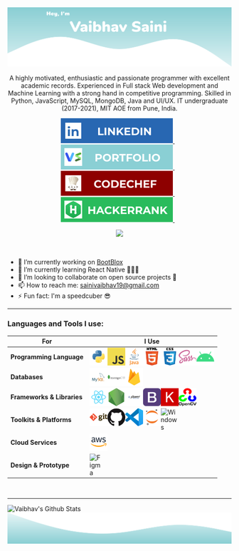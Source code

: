 <img src="https://raw.githubusercontent.com/VaibhavSaini19/VaibhavSaini19/master/assets/hero.svg" alt="Hero image">

<p align='center'>
  A highly motivated, enthusiastic and passionate programmer with excellent academic records. Experienced in Full stack Web development and Machine Learning with a strong hand in competitive programming. Skilled in Python, JavaScript, MySQL, MongoDB, Java and UI/UX. IT undergraduate (2017-2021), MIT AOE from Pune, India. 
</p>

<p align='center'>
  <a href="https://www.linkedin.com/in/sainivaibhav19/">
    <img src="https://raw.githubusercontent.com/VaibhavSaini19/VaibhavSaini19/master/assets/linkedin.svg" alt="Linkedin image">
  </a>&nbsp;&nbsp;
  <a href="https://vaibhavsaini.info">
    <img src="https://raw.githubusercontent.com/VaibhavSaini19/VaibhavSaini19/master/assets/portfolio.svg" alt="Portfolio image">
  </a>&nbsp;&nbsp;
  <a href="https://www.codechef.com/users/vaibhav19saini">
    <img src="https://raw.githubusercontent.com/VaibhavSaini19/VaibhavSaini19/master/assets/codechef.svg" alt="Codechef image">
  </a>&nbsp;&nbsp;
  <a href="https://www.hackerrank.com/vaibhav19saini">
    <img src="https://raw.githubusercontent.com/VaibhavSaini19/VaibhavSaini19/master/assets/hackerrank.svg" alt="Hackerrank image">
  </a>&nbsp;&nbsp;
</p>

<p align='center'>
  <a href="#"><img src="https://badges.pufler.dev/visits/VaibhavSaini19/VaibhavSaini19"></a>
</p>

<!--
**VaibhavSaini19/VaibhavSaini19** is a ✨ _special_ ✨ repository because its `README.md` (this file) appears on your GitHub profile.

Here are some ideas to get you started:

- 🔭 I’m currently working on ...
- 🌱 I’m currently learning ...
- 👯 I’m looking to collaborate on ...
- 🤔 I’m looking for help with ...
- 💬 Ask me about ...
- 📫 How to reach me: ...
- 😄 Pronouns: ...
- ⚡ Fun fact: ...
-->
<br />

- 🔭 I’m currently working on [BootBlox](https://vaibhavsaini19.github.io/BootBlox/)
- 🌱 I’m currently learning React Native 👨🏻‍💻
- 👯 I’m looking to collaborate on open source projects 🚀
- 📫 How to reach me: <a href='mailto:sainivaibhav19@gmail.com'>sainivaibhav19@gmail.com</a>
- ⚡ Fun fact: I'm a speedcuber 😎
---

### Languages and Tools I use:

**For** | **I Use**
--- | ---
**Programming Language** | <img align="left" alt="Python" width="40px" src="https://raw.githubusercontent.com/github/explore/78df643247d429f6cc873026c0622819ad797942/topics/python/python.png" /> <img align="left" alt="JavaScript" width="40px" src="https://raw.githubusercontent.com/github/explore/80688e429a7d4ef2fca1e82350fe8e3517d3494d/topics/javascript/javascript.png" /> <img align="left" alt="Java" width="40px" src="https://raw.githubusercontent.com/github/explore/80688e429a7d4ef2fca1e82350fe8e3517d3494d/topics/java/java.png" /> <img align="left" alt="HTML5" width="40px" src="https://raw.githubusercontent.com/github/explore/80688e429a7d4ef2fca1e82350fe8e3517d3494d/topics/html/html.png" /> <img align="left" alt="CSS3" width="40px" src="https://raw.githubusercontent.com/github/explore/80688e429a7d4ef2fca1e82350fe8e3517d3494d/topics/css/css.png" /> <img align="left" alt="Sass" width="40px" src="https://raw.githubusercontent.com/github/explore/80688e429a7d4ef2fca1e82350fe8e3517d3494d/topics/sass/sass.png" /> <img align="left" alt="Android" width="40px" src="https://raw.githubusercontent.com/github/explore/80688e429a7d4ef2fca1e82350fe8e3517d3494d/topics/android/android.png" />
**Databases** | <img align="left" alt="MySQL" width="40px" src="https://raw.githubusercontent.com/github/explore/80688e429a7d4ef2fca1e82350fe8e3517d3494d/topics/mysql/mysql.png" /> <img align="left" alt="MongoDB" width="40px" src="https://raw.githubusercontent.com/github/explore/80688e429a7d4ef2fca1e82350fe8e3517d3494d/topics/mongodb/mongodb.png" /> <img align="left" alt="Firebase" width="40px" src="https://raw.githubusercontent.com/github/explore/80688e429a7d4ef2fca1e82350fe8e3517d3494d/topics/firebase/firebase.png" />
**Frameworks & Libraries** | <img align="left" alt="React" width="40px" src="https://raw.githubusercontent.com/github/explore/80688e429a7d4ef2fca1e82350fe8e3517d3494d/topics/react/react.png" /> <img align="left" alt="Node.js" width="40px" src="https://raw.githubusercontent.com/github/explore/80688e429a7d4ef2fca1e82350fe8e3517d3494d/topics/nodejs/nodejs.png" /> <img align="left" alt="Jquery" width="40px" src="https://raw.githubusercontent.com/github/explore/80688e429a7d4ef2fca1e82350fe8e3517d3494d/topics/jquery/jquery.png" /> <img align="left" alt="Bootstrap" width="40px" src="https://raw.githubusercontent.com/github/explore/80688e429a7d4ef2fca1e82350fe8e3517d3494d/topics/bootstrap/bootstrap.png" /> <img align="left" alt="Keras" width="40px" src="https://raw.githubusercontent.com/github/explore/master/topics/keras/keras.png" /> <img align="left" alt="OpenCV" width="40px" src="https://raw.githubusercontent.com/github/explore/80688e429a7d4ef2fca1e82350fe8e3517d3494d/topics/opencv/opencv.png" />
**Toolkits & Platforms** | <img align="left" alt="Git" width="40px" src="https://raw.githubusercontent.com/github/explore/80688e429a7d4ef2fca1e82350fe8e3517d3494d/topics/git/git.png" /> <img align="left" alt="GitHub" width="40px" src="https://raw.githubusercontent.com/github/explore/master/topics/github/github.png" /> <img align="left" alt="Visual Studio Code" width="40px" src="https://raw.githubusercontent.com/github/explore/80688e429a7d4ef2fca1e82350fe8e3517d3494d/topics/visual-studio-code/visual-studio-code.png" /> <img align="left" alt="Jupyter" width="40px" src="https://raw.githubusercontent.com/github/explore/80688e429a7d4ef2fca1e82350fe8e3517d3494d/topics/jupyter-notebook/jupyter-notebook.png" /> <img align="left" alt="Windows" width="40px" src="https://upload.wikimedia.org/wikipedia/commons/thumb/e/ee/Windows_logo_%E2%80%93_2012_%28dark_blue%29.svg/1024px-Windows_logo_%E2%80%93_2012_%28dark_blue%29.svg.png" />
**Cloud Services** | <img align="left" alt="AWS" width="40px" src="https://raw.githubusercontent.com/github/explore/80688e429a7d4ef2fca1e82350fe8e3517d3494d/topics/aws/aws.png" /> 
**Design & Prototype** | <img align="left" alt="Figma" width="26px" src="https://seeklogo.com/images/F/figma-logo-E4E21D3AEA-seeklogo.com.png" /> 

<br />

---

<img align="left" alt="Vaibhav's Github Stats" src="https://github-readme-stats.vercel.app/api?username=VaibhavSaini19&show_icons=true&count_private=true" />

<br />

<img src="https://raw.githubusercontent.com/VaibhavSaini19/VaibhavSaini19/master/assets/footer.svg" alt="Footer image">
